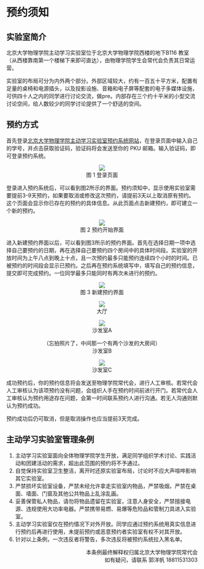 # 预约须知

## 实验室简介

北京大学物理学院主动学习实验室位于北京大学物理学院西楼的地下B116 教室（从西楼靠南第一个楼梯下来即可直达），由物理学院学生会常代会负责其日常运营。

实验室的布局可分为内外两个部分。外部区域较大，约有一百五十平方米，配置有足量的桌椅和电源插头，以及投影设施、音箱和电子屏等配套的电子多媒体设施，可供四十人之内的同学进行讨论交流，做pre。内部存在三个约十平米的小型交流讨论空间，给人数较少的同学讨论提供了一个舒适的空间。


## 预约方式

首先登录[北京大学物理学院主动学习实验室预约系统网站](https://www.pkuphy.cn/physu/bookB116)，在登录页面中输入自己的学号，并点击获取验证码，验证码将会发送至你的 PKU 邮箱。输入验证码，即可登录预约系统。

<p align="center">
<img src="https://www.pkuphy.cn/physu/play/img/howto/login.jpg">
<br>
图 1 登录页面
</p>


登录进入预约系统后，可以看到图2所示的界面。预约须知中，显示使用实验室需要提前3-9天预约，如果要取消或修改这次预约，请提前3天以上取消原有预约。这个页面会显示你已存在的预约的具体信息。从此页面点击新建预约，即可建立一个新的预约。


<p align="center">
<img src="https://www.pkuphy.cn/physu/play/img/howto/index.jpg">
<br>
图 2 预约开始界面
</p>


进入新建预约界面以后，可以看到图3所示的预约界面。首先在选择日期一项中选择自己要预约的日期，再在选择自己要预约四个房间中的具体时间段。实验室的开放时间为上午八点到晚上十点，且一次预约最多只能预约连续四个小时的时间。已被预约的时间段会显示已预约。之后再在预约系统填写中，填写自己的预约信息，提交即可完成预约。一位同学最多只能同时有两次未进行的预约。

<p align="center">
<img src="https://www.pkuphy.cn/physu/play/img/howto/booking.jpg">
<br>
图 3 新建预约界面
</p>

<p align="center">
<img src="https://www.pkuphy.cn/physu/play/img/howto/lobby.jpg">
<br>
大厅
</p>



<p align="center">
<img src="https://www.pkuphy.cn/physu/play/img/howto/sofaA.jpg">
<br>
沙发室A
</p>



<p align="center">
（忘拍照片了，中间那一个有两个沙发的大房间）
<br>
沙发室B
</p>

<p align="center">
<img src="https://www.pkuphy.cn/physu/play/img/howto/sofaC.jpg">
<br>
沙发室C
</p>


成功预约后，你的预约信息将会发送至物理学院常代会，进行人工审核。若常代会人工审核认为该项预约没有问题，会组织人手在预约时间前进行开门。若常代会人工审核认为预约用途存在问题，会第一时间联系预约人进行沟通。若无人沟通则默认为预约成功。


预约成功后仍可取消，但是取消操作也应当提前3天完成。



## 主动学习实验室管理条例

1. 主动学习实验室面向全体物理学院学生开放，满足同学组织学术讨论、实践活动和团建活动的需求，超出此范围的预约将不予通过。
2. 自觉保持实验室卫生整洁，离开时还原实验室布局，讨论时不应大声喧哗影响其它实验室。
3. 严禁损坏实验室设备，严禁未经允许拿走实验室内物品，严禁吸烟，严禁在桌面、墙面、门窗及其他公共物品上乱涂乱画。
4. 妥善保管私人物品，请勿将物品遗留在实验室，注意人身安全，严禁擅接电源、违规使用大功率电器。严禁携带易燃、易爆等危险品和管制刀具进入实验室。
5. 主动学习实验室仅在预约情况下对外开放。同学应通过预约系统用真实信息进行预约后再进行使用，未提前预约或恶意预约者实验室有权不对其开放。
6. 针对以上条例，一次违反者将警告，多次违反将被预约系统拉入黑名单。

<p align="right">
本条例最终解释权归属北京大学物理学院常代会
<br>
如有疑问，请联系    郭洋帆 18811531303
</p>
